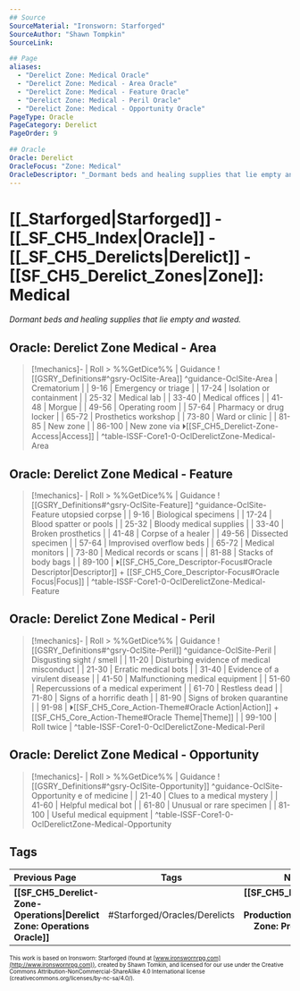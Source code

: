 ```yaml
---
## Source
SourceMaterial: "Ironsworn: Starforged"
SourceAuthor: "Shawn Tompkin"
SourceLink: 

## Page
aliases:
  - "Derelict Zone: Medical Oracle"
  - "Derelict Zone: Medical - Area Oracle"
  - "Derelict Zone: Medical - Feature Oracle"
  - "Derelict Zone: Medical - Peril Oracle"
  - "Derelict Zone: Medical - Opportunity Oracle"
PageType: Oracle
PageCategory: Derelict
PageOrder: 9

## Oracle
Oracle: Derelict
OracleFocus: "Zone: Medical"
OracleDescriptor: "_Dormant beds and healing supplies that lie empty and wasted._"
---
```

# [[_Starforged|Starforged]] - [[_SF_CH5_Index|Oracle]] - [[_SF_CH5_Derelicts|Derelict]] - [[SF_CH5_Derelict_Zones|Zone]]: Medical
_Dormant beds and healing supplies that lie empty and wasted._

## Oracle: Derelict Zone Medical - Area
> [!mechanics]- | Roll > %%GetDice%% | Guidance
> ![[GSRY_Definitions#^gsry-OclSite-Area]] ^guidance-OclSite-Area
[](GSRY_Definitions.md#^gsry-OclSite-Area)| Crematorium |
| 9-16 | Emergency or triage |
| 17-24 | Isolation or containment |
| 25-32 | Medical lab |
| 33-40 | Medical offices |
| 41-48 | Morgue |
| 49-56 | Operating room |
| 57-64 | Pharmacy or drug locker |
| 65-72 | Prosthetics workshop |
| 73-80 | Ward or clinic |
| 81-85 | New zone |
| 86-100 | New zone via ⏵[[SF_CH5_Derelict-Zone-Access\|Access]] |
^table-ISSF-Core1-0-OclDerelictZone-Medical-Area

## Oracle: Derelict Zone Medical - Feature
> [!mechanics]- | Roll > %%GetDice%% | Guidance
> ![[GSRY_Definitions#^gsry-OclSite-Feature]] ^guidance-OclSite-Feature
[](GSRY_Definitions.md#^gsry-OclSite-Feature)utopsied corpse |
| 9-16 | Biological specimens |
| 17-24 | Blood spatter or pools |
| 25-32 | Bloody medical supplies |
| 33-40 | Broken prosthetics |
| 41-48 | Corpse of a healer |
| 49-56 | Dissected specimen |
| 57-64 | Improvised overflow beds |
| 65-72 | Medical monitors |
| 73-80 | Medical records or scans |
| 81-88 | Stacks of body bags |
| 89-100 | ⏵[[SF_CH5_Core_Descriptor-Focus#Oracle Descriptor\|Descriptor]] + [[SF_CH5_Core_Descriptor-Focus#Oracle Focus\|Focus]] |
^table-ISSF-Core1-0-OclDerelictZone-Medical-Feature

## Oracle: Derelict Zone Medical - Peril
> [!mechanics]- | Roll > %%GetDice%% | Guidance
> ![[GSRY_Definitions#^gsry-OclSite-Peril]] ^guidance-OclSite-Peril
[](GSRY_Definitions.md#^gsry-OclSite-Peril)| Disgusting sight / smell |
| 11-20 | Disturbing evidence of medical misconduct |
| 21-30 | Erratic medical bots |
| 31-40 | Evidence of a virulent disease |
| 41-50 | Malfunctioning medical equipment |
| 51-60 | Repercussions of a medical experiment |
| 61-70 | Restless dead |
| 71-80 | Signs of a horrific death |
| 81-90 | Signs of broken quarantine |
| 91-98 | ⏵[[SF_CH5_Core_Action-Theme#Oracle Action\|Action]] + [[SF_CH5_Core_Action-Theme#Oracle Theme\|Theme]] |
| 99-100 | Roll twice |
^table-ISSF-Core1-0-OclDerelictZone-Medical-Peril

## Oracle: Derelict Zone Medical - Opportunity
> [!mechanics]- | Roll > %%GetDice%% | Guidance
> ![[GSRY_Definitions#^gsry-OclSite-Opportunity]] ^guidance-OclSite-Opportunity
[](GSRY_Definitions.md#^gsry-OclSite-Opportunity)e of medicine |
| 21-40 | Clues to a medical mystery |
| 41-60 | Helpful medical bot |
| 61-80 | Unusual or rare specimen |
| 81-100 | Useful medical equipment |
^table-ISSF-Core1-0-OclDerelictZone-Medical-Opportunity

## Tags
| Previous Page | Tags | Next Page |
|:--- |:---:| ---:|
| **[[SF_CH5_Derelict-Zone-Operations\|Derelict Zone: Operations Oracle]]** | #Starforged/Oracles/Derelicts | **[[SF_CH5_Derelict-Zone-Production\|Derelict Zone: Production Oracle]]** |

<font size=-2>This work is based on Ironsworn: Starforged (found at [www.ironswornrpg.com](http://www.ironswornrpg.com)), created by Shawn Tomkin, and licensed for our use under the Creative Commons Attribution-NonCommercial-ShareAlike 4.0 International license  (creativecommons.org/licenses/by-nc-sa/4.0/).</font>